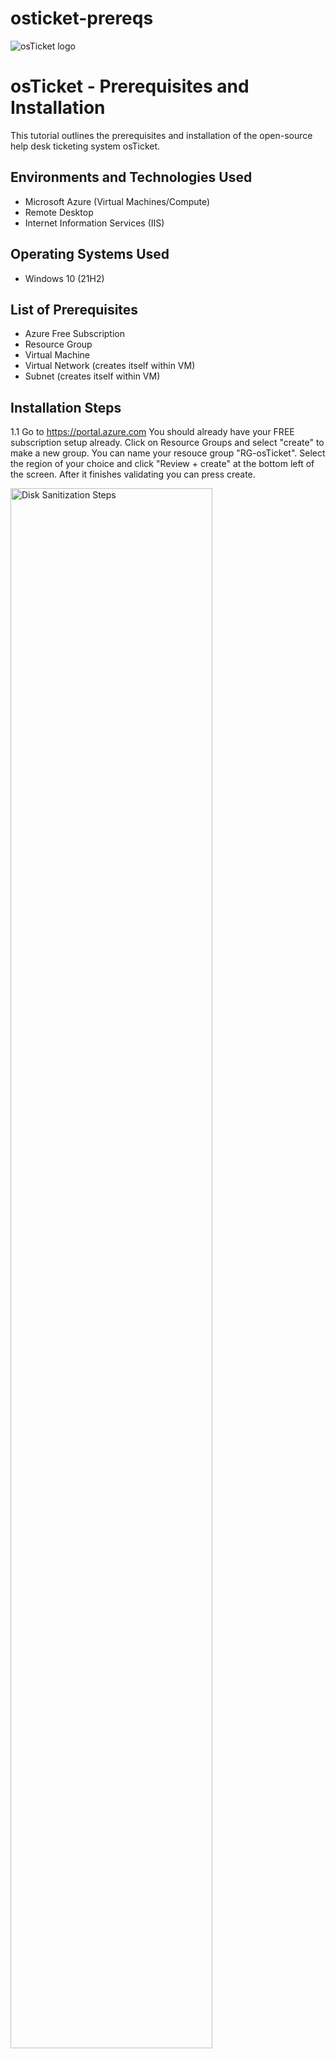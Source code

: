 # osticket-prereqs
<img src="https://i.imgur.com/Clzj7Xs.png" alt="osTicket logo"/>
</p>

<h1>osTicket - Prerequisites and Installation</h1>
This tutorial outlines the prerequisites and installation of the open-source help desk ticketing system osTicket.<br />


<h2>Environments and Technologies Used</h2>

- Microsoft Azure (Virtual Machines/Compute)
- Remote Desktop
- Internet Information Services (IIS)

<h2>Operating Systems Used </h2>

- Windows 10</b> (21H2)

<h2>List of Prerequisites</h2>

- Azure Free Subscription
- Resource Group
- Virtual Machine
- Virtual Network (creates itself within VM)
- Subnet (creates itself within VM)

<h2>Installation Steps</h2>

1.1 Go to https://portal.azure.com You should already have your FREE subscription setup already. Click on Resource Groups and select "create" to make a new  group. You can name your resouce group "RG-osTicket". Select the region of your choice and click "Review + create" at the bottom left of the screen. After it finishes validating you can press create.  
<p>
<img src="https://i.imgur.com/WmQdVlm.png height="80%" width="80%" alt="Disk Sanitization Steps"/>
</p>
<p>
 
</p>
<br />


1.2 Next we will go to the top search bar and type in "Virtual Machine", you should see the icon appear. Click create and choose "Azure virtual machine". Set your resource group to the same one you just created previously. You can name your Virtual Machine "VM-osTicket". Make sure you region you select atches the region for your resource group (THIS IS VERY CRITICAL IN ORDER FOR EVERYTHING TO RUN SMOOTHLY). Where you see "Image" select Windows 10 Pro (notice that your region will change automatically so make sure you set your region back to whatever you had it at previously to match the resource group). 
<p>
<img src="https://i.imgur.com/ejdJPAk.png" height="80%" width="80%" alt="Disk Sanitization Steps"/>
</p>
<p>

</p>
<br />


1.3 When selecting a size you want to select an option that can power 2 or more VCPU's. The more storage will help your VM run faster and prevent lagging when you remote desktop into your VM later. You also want to choose your own "USER NAME" AND "PASSWORD" (remember it for later).
<p>
<img src="https://i.imgur.com/9riUAit.png" height="80%" width="80%" alt="Disk Sanitization Steps"/>
</p>
<p>

</p>
<br />


1.4 Press next until you get to 'Networking', you will notice that the VNet and SubNet will automatically generate for us. Click on 'Review + create' and your VM will validate. Next press create after it finishes validating.
<p>
<img src="https://i.imgur.com/R89OtVN.png" height="80%" width="80%" alt="Disk Sanitization Steps"/>
</p>
<p>

</p>
<br />
                                                                                                 
                                                                                                 
The VM will then create (give it some time). This concludes the first few steps in creating our VM environment. Next we will install Remote Desktop (if you do not have it already), osTicket and other resources.                                                                                                 
<img src="https://i.imgur.com/oUiurS9.png" height="80%" width="80%" alt="Disk Sanitization Steps"/>
</p>
<p>
                                                                                                 
</p>
<br />
                                                                                                 
                                                                                                 
2.0 Next we will open up the VM-osTicket machine we created and copy the IP Address. We will use that IP address to remote desktop into our VM enviornment. (If you are using a Windows machine then just go to the start menu and type in "Remote" and it should appear. For MAC users like myself we will have to download "Microsoft Remote Desktop" from the app store first). Open your remote desktop and paste the IP address and you will need to use your User_name & Password that you created when we made the VM to open it.                                                                                                
<img src="https://i.imgur.com/YP5eGnU.png" height="80%" width="80%" alt="Disk Sanitization Steps"/>
</p>
<p>

</p>
<br />                                                                                                
                                                                                                 

                                                                                                 
